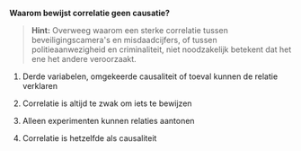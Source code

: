 **Waarom bewijst correlatie geen causatie?**

> **Hint:** Overweeg waarom een sterke correlatie tussen beveiligingscamera's en misdaadcijfers, of tussen politieaanwezigheid en criminaliteit, niet noodzakelijk betekent dat het ene het andere veroorzaakt.

1) Derde variabelen, omgekeerde causaliteit of toeval kunnen de relatie verklaren

2) Correlatie is altijd te zwak om iets te bewijzen

3) Alleen experimenten kunnen relaties aantonen

4) Correlatie is hetzelfde als causaliteit